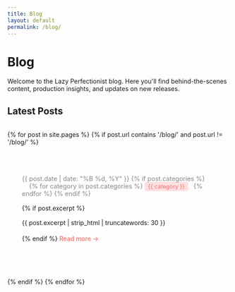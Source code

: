 ```yaml
---
title: Blog
layout: default
permalink: /blog/
---
```


# Blog

<div data-aos="fade-up">
  Welcome to the Lazy Perfectionist blog. Here you'll find behind-the-scenes content, production insights, and updates on new releases.
</div>

## Latest Posts

<div class="blog-posts">
  {% for post in site.pages %}
    {% if post.url contains '/blog/' and post.url != '/blog/' %}
      <article class="blog-post" data-aos="fade-up" data-aos-delay="{{ forloop.index | times: 100 }}">
        <h2><a href="{{ post.url | relative_url }}">{{ post.title }}</a></h2>
        <div class="post-meta">
          <time datetime="{{ post.date | date_to_xmlschema }}">{{ post.date | date: "%B %d, %Y" }}</time>
          {% if post.categories %}
            <span class="categories">
              {% for category in post.categories %}
                <span class="category">{{ category }}</span>
              {% endfor %}
            </span>
          {% endif %}
        </div>
        {% if post.excerpt %}
          <p class="post-excerpt">{{ post.excerpt | strip_html | truncatewords: 30 }}</p>
        {% endif %}
        <a href="{{ post.url | relative_url }}" class="read-more">Read more →</a>
      </article>
    {% endif %}
  {% endfor %}
</div>

<style>
  .blog-posts {
    margin-top: 2rem;
  }
  
  .blog-post {
    margin-bottom: 3rem;
    padding: 2rem;
    background: rgba(255, 255, 255, 0.05);
    border-radius: 8px;
    border: 1px solid rgba(255, 255, 255, 0.1);
  }
  
  .blog-post h2 {
    margin-top: 0;
    margin-bottom: 0.5rem;
  }
  
  .blog-post h2 a {
    color: #fff;
    text-decoration: none;
  }
  
  .blog-post h2 a:hover {
    color: #ff6b6b;
  }
  
  .post-meta {
    color: #888;
    font-size: 0.9rem;
    margin-bottom: 1rem;
  }
  
  .categories {
    margin-left: 1rem;
  }
  
  .category {
    background: rgba(255, 107, 107, 0.2);
    color: #ff6b6b;
    padding: 0.2rem 0.5rem;
    border-radius: 4px;
    font-size: 0.8rem;
    margin-right: 0.5rem;
  }
  
  .post-excerpt {
    margin-bottom: 1rem;
    line-height: 1.6;
  }
  
  .read-more {
    color: #ff6b6b;
    text-decoration: none;
    font-weight: 500;
  }
  
  .read-more:hover {
    text-decoration: underline;
  }
</style>